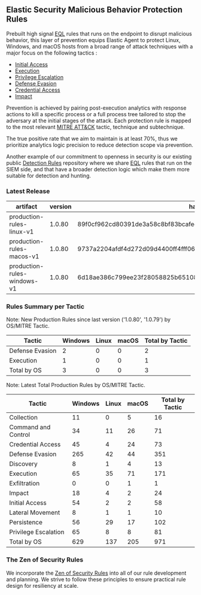 ## Elastic Security Malicious Behavior Protection Rules

Prebuilt high signal [EQL](https://www.elastic.co/guide/en/elasticsearch/reference/current/eql.html) rules that runs on the endpoint to disrupt malicious behavior, this layer of prevention equips Elastic Agent to protect Linux, Windows, and macOS hosts from a broad range of attack techniques with a major focus on the following tactics :

- [Initial Access](https://attack.mitre.org/tactics/TA0001/)
- [Execution](https://attack.mitre.org/tactics/TA0002/)
- [Privilege Escalation](https://attack.mitre.org/tactics/TA0004/)
- [Defense Evasion](https://attack.mitre.org/tactics/TA0005/)
- [Credential Access](https://attack.mitre.org/tactics/TA0006/)
- [Impact](https://attack.mitre.org/tactics/TA0040/)

Prevention is achieved by pairing post-execution analytics with response actions to kill a specific process or a full process tree tailored to stop the adversary at the initial stages of the attack. Each protection rule is mapped to the most relevant [MITRE ATT&CK](https://attack.mitre.org/) tactic,  technique and subtechnique.

The true positive rate that we aim to maintain is at least 70%, thus we prioritize analytics logic precision to reduce detection scope via prevention.

Another example of our commitment to openness in security is our existing public [Detection Rules](https://github.com/elastic/detection-rules) repository where we share [EQL](https://www.elastic.co/guide/en/elasticsearch/reference/current/eql.html) rules that run on the SIEM side, and that have a broader detection logic which make them more suitable for detection and hunting.


### Latest Release

| artifact             | version        | hash            |
| -------------------- | -------------- | --------------- |
| production-rules-linux-v1 | 1.0.80 | 89f0cf962cd80391de3a58c8bf83bcafed5894e272dab17cf0402095f930ea63 |
| production-rules-macos-v1 | 1.0.80 | 9737a2204afdf4d272d09d4400ff4fff0609d07bfb0b2609ef9b8d13455dd106 |
| production-rules-windows-v1 | 1.0.80 | 6d18ae386c799ee23f28058825b651080a1021986fca087a3b4600ef62cd4453 |

### Rules Summary per Tactic

Note: New Production Rules since last version ('1.0.80', '1.0.79') by OS/MITRE Tactic.

| Tactic          |   Windows |   Linux |   macOS |   Total by Tactic |
|-----------------|-----------|---------|---------|-------------------|
| Defense Evasion |         2 |       0 |       0 |                 2 |
| Execution       |         1 |       0 |       0 |                 1 |
| Total by OS     |         3 |       0 |       0 |                 3 |

Note: Latest Total Production Rules by OS/MITRE Tactic.

| Tactic               |   Windows |   Linux |   macOS |   Total by Tactic |
|----------------------|-----------|---------|---------|-------------------|
| Collection           |        11 |       0 |       5 |                16 |
| Command and Control  |        34 |      11 |      26 |                71 |
| Credential Access    |        45 |       4 |      24 |                73 |
| Defense Evasion      |       265 |      42 |      44 |               351 |
| Discovery            |         8 |       1 |       4 |                13 |
| Execution            |        65 |      35 |      71 |               171 |
| Exfiltration         |         0 |       0 |       1 |                 1 |
| Impact               |        18 |       4 |       2 |                24 |
| Initial Access       |        54 |       2 |       2 |                58 |
| Lateral Movement     |         8 |       1 |       1 |                10 |
| Persistence          |        56 |      29 |      17 |               102 |
| Privilege Escalation |        65 |       8 |       8 |                81 |
| Total by OS          |       629 |     137 |     205 |               971 |


### The Zen of Security Rules

We incorporate the [Zen of Security Rules](https://zenofsecurity.io/rules) into all of our rule development and planning. We strive to follow these principles to ensure practical rule design for resiliency at scale. 
